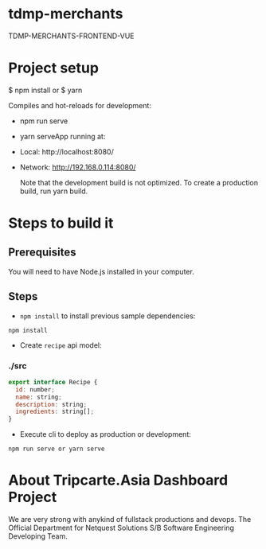 # tdmp-merchants
 TDMP-MERCHANTS-FRONTEND-VUE
 
# Project setup

$ npm install or $ yarn

Compiles and hot-reloads for development:

- npm run serve
- yarn serveApp running at:
- Local:   http://localhost:8080/ 
- Network: http://192.168.0.114:8080/

  Note that the development build is not optimized.
  To create a production build, run yarn build.

# Steps to build it

## Prerequisites

You will need to have Node.js installed in your computer. 

## Steps

- `npm install` to install previous sample dependencies:

```
npm install
```

- Create `recipe` api model:

### ./src

```javascript
export interface Recipe {
  id: number;
  name: string;
  description: string;
  ingredients: string[];
}
```



- Execute cli to deploy as production or development:

```
npm run serve or yarn serve
```

# About Tripcarte.Asia Dashboard Project

We are very strong with anykind of fullstack productions and devops. The Official Department for Netquest Solutions S/B Software Engineering Developing Team.
